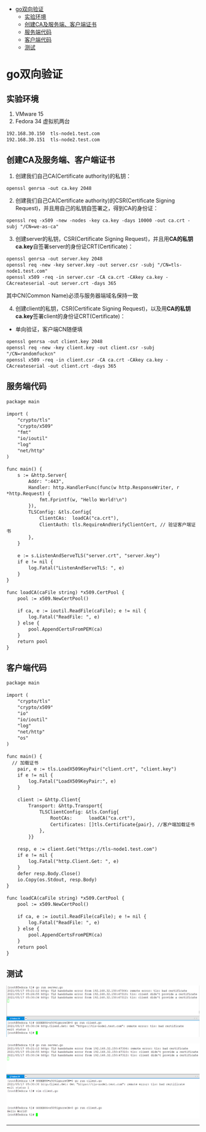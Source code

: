 <!-- MDTOC maxdepth:6 firsth1:1 numbering:0 flatten:0 bullets:1 updateOnSave:1 -->

- [go双向验证](#go双向验证)   
   - [实验环境](#实验环境)   
   - [创建CA及服务端、客户端证书](#创建ca及服务端、客户端证书)   
   - [服务端代码](#服务端代码)   
   - [客户端代码](#客户端代码)   
   - [测试](#测试)   

<!-- /MDTOC -->

# go双向验证

## 实验环境

1. VMware 15
2. Fedora 34 虚拟机两台

```
192.168.30.150  tls-node1.test.com
192.168.30.151  tls-node2.test.com
```



## 创建CA及服务端、客户端证书

1. 创建我们自己CA(Certificate authority)的私钥：

```
openssl genrsa -out ca.key 2048
```

2. 创建我们自己CA(Certificate authority)的CSR(Certificate Signing Request)，并且用自己的私钥自签署之，得到CA的身份证：

```
openssl req -x509 -new -nodes -key ca.key -days 10000 -out ca.crt -subj "/CN=we-as-ca"
```

3. 创建server的私钥，CSR(Certificate Signing Request)，并且用**CA的私钥ca.key**自签署server的身份证CRT(Certificate)：

```
openssl genrsa -out server.key 2048
openssl req -new -key server.key -out server.csr -subj "/CN=tls-node1.test.com"
openssl x509 -req -in server.csr -CA ca.crt -CAkey ca.key -CAcreateserial -out server.crt -days 365
```

其中CN(Common Name)必须与服务器端域名保持一致


4. 创建client的私钥，CSR(Certificate Signing Request)，以及用**CA的私钥ca.key**签署client的身份证CRT(Certificate)：

* 单向验证，客户端CN随便填

```
openssl genrsa -out client.key 2048
openssl req -new -key client.key -out client.csr -subj "/CN=randomfuckcn"
openssl x509 -req -in client.csr -CA ca.crt -CAkey ca.key -CAcreateserial -out client.crt -days 365
```



## 服务端代码

```
package main

import (
	"crypto/tls"
	"crypto/x509"
	"fmt"
	"io/ioutil"
	"log"
	"net/http"
)

func main() {
	s := &http.Server{
		Addr: ":443",
		Handler: http.HandlerFunc(func(w http.ResponseWriter, r *http.Request) {
			fmt.Fprintf(w, "Hello World!\n")
		}),
		TLSConfig: &tls.Config{
			ClientCAs:  loadCA("ca.crt"),
			ClientAuth: tls.RequireAndVerifyClientCert, // 验证客户端证书
		},
	}

	e := s.ListenAndServeTLS("server.crt", "server.key")
	if e != nil {
		log.Fatal("ListenAndServeTLS: ", e)
	}
}

func loadCA(caFile string) *x509.CertPool {
	pool := x509.NewCertPool()

	if ca, e := ioutil.ReadFile(caFile); e != nil {
		log.Fatal("ReadFile: ", e)
	} else {
		pool.AppendCertsFromPEM(ca)
	}
	return pool
}
```

## 客户端代码

```
package main

import (
	"crypto/tls"
	"crypto/x509"
	"io"
	"io/ioutil"
	"log"
	"net/http"
	"os"
)

func main() {
  // 加载证书
	pair, e := tls.LoadX509KeyPair("client.crt", "client.key")
	if e != nil {
		log.Fatal("LoadX509KeyPair:", e)
	}

	client := &http.Client{
		Transport: &http.Transport{
			TLSClientConfig: &tls.Config{
				RootCAs:      loadCA("ca.crt"),
				Certificates: []tls.Certificate{pair}, //客户端加载证书
			},
		}}

	resp, e := client.Get("https://tls-node1.test.com")
	if e != nil {
		log.Fatal("http.Client.Get: ", e)
	}
	defer resp.Body.Close()
	io.Copy(os.Stdout, resp.Body)
}

func loadCA(caFile string) *x509.CertPool {
	pool := x509.NewCertPool()

	if ca, e := ioutil.ReadFile(caFile); e != nil {
		log.Fatal("ReadFile: ", e)
	} else {
		pool.AppendCertsFromPEM(ca)
	}
	return pool
}
```

## 测试

![20210517_173045_77](image/20210517_173045_77.png)


![20210517_173203_43](image/20210517_173203_43.png)




































---
